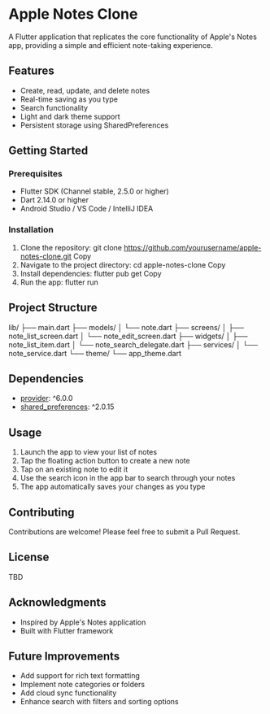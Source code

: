 # Apple Notes Clone

A Flutter application that replicates the core functionality of Apple's Notes app, providing a simple and efficient note-taking experience.

## Features

- Create, read, update, and delete notes
- Real-time saving as you type
- Search functionality
- Light and dark theme support
- Persistent storage using SharedPreferences

## Getting Started

### Prerequisites

- Flutter SDK (Channel stable, 2.5.0 or higher)
- Dart 2.14.0 or higher
- Android Studio / VS Code / IntelliJ IDEA

### Installation

1. Clone the repository:
git clone https://github.com/yourusername/apple-notes-clone.git
Copy
2. Navigate to the project directory:
cd apple-notes-clone
Copy
3. Install dependencies:
flutter pub get
Copy
4. Run the app:
flutter run

## Project Structure
lib/
├── main.dart
├── models/
│   └── note.dart
├── screens/
│   ├── note_list_screen.dart
│   └── note_edit_screen.dart
├── widgets/
│   ├── note_list_item.dart
│   └── note_search_delegate.dart
├── services/
│   └── note_service.dart
└── theme/
└── app_theme.dart

## Dependencies

- [provider](https://pub.dev/packages/provider): ^6.0.0
- [shared_preferences](https://pub.dev/packages/shared_preferences): ^2.0.15

## Usage

1. Launch the app to view your list of notes
2. Tap the floating action button to create a new note
3. Tap on an existing note to edit it
4. Use the search icon in the app bar to search through your notes
5. The app automatically saves your changes as you type

## Contributing

Contributions are welcome! Please feel free to submit a Pull Request.

## License

TBD

## Acknowledgments

- Inspired by Apple's Notes application
- Built with Flutter framework

## Future Improvements

- Add support for rich text formatting
- Implement note categories or folders
- Add cloud sync functionality
- Enhance search with filters and sorting options

